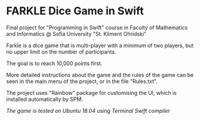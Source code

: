 # FARKLE Dice Game in Swift

Final project for "Programming in Swift" course in Faculty of Mathematics and Informatics @ Sofia University "St. Kliment Ohridski"

Farkle is a dice game that is multi-player with a minimum of two players, but no upper limit on the 
number of participants. 

The goal is to reach 10,000 points first.

More detailed instructions about the game and the rules of the game can be seen in the main menu of the project, or in the file "Rules.txt".

The project uses "Rainbow" package for customising the UI, which is installed automatically by SPM.

*The game is tested on Ubuntu 18.04 using Terminal Swift compiler*
